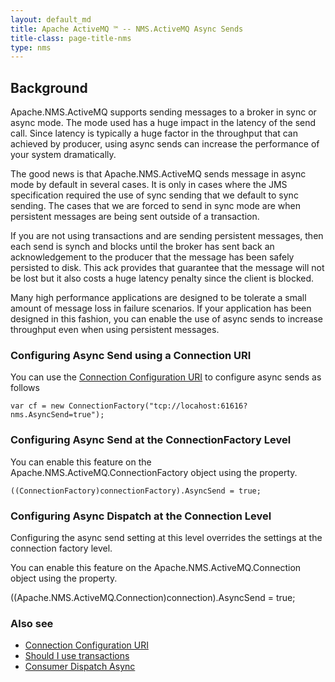 ```yaml
---
layout: default_md
title: Apache ActiveMQ ™ -- NMS.ActiveMQ Async Sends 
title-class: page-title-nms
type: nms
---
```


Background
----------

Apache.NMS.ActiveMQ supports sending messages to a broker in sync or async mode. The mode used has a huge impact in the latency of the send call. Since latency is typically a huge factor in the throughput that can achieved by producer, using async sends can increase the performance of your system dramatically.

The good news is that Apache.NMS.ActiveMQ sends message in async mode by default in several cases. It is only in cases where the JMS specification required the use of sync sending that we default to sync sending. The cases that we are forced to send in sync mode are when persistent messages are being sent outside of a transaction.

If you are not using transactions and are sending persistent messages, then each send is synch and blocks until the broker has sent back an acknowledgement to the producer that the message has been safely persisted to disk. This ack provides that guarantee that the message will not be lost but it also costs a huge latency penalty since the client is blocked.

Many high performance applications are designed to be tolerate a small amount of message loss in failure scenarios. If your application has been designed in this fashion, you can enable the use of async sends to increase throughput even when using persistent messages.

### Configuring Async Send using a Connection URI

You can use the [Connection Configuration URI](../../uri-configuration) to configure async sends as follows
```
var cf = new ConnectionFactory("tcp://locahost:61616?nms.AsyncSend=true");
```
### Configuring Async Send at the ConnectionFactory Level

You can enable this feature on the Apache.NMS.ActiveMQ.ConnectionFactory object using the property.
```
((ConnectionFactory)connectionFactory).AsyncSend = true;
```
### Configuring Async Dispatch at the Connection Level

Configuring the async send setting at this level overrides the settings at the connection factory level.

You can enable this feature on the Apache.NMS.ActiveMQ.Connection object using the property.

((Apache.NMS.ActiveMQ.Connection)connection).AsyncSend = true;

### Also see

*   [Connection Configuration URI](../../uri-configuration)
*   [Should I use transactions](http://activemq.apache.orgCommunity/FAQ/JMSCommunity/FAQ/JMS/Community/FAQ/JMS/should-i-use-transactions.md)
*   [Consumer Dispatch Async](consumer-dispatch-async)
